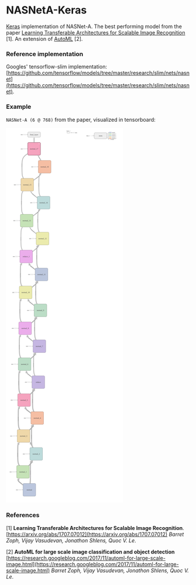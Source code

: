 # NASNetA-Keras

[Keras](https://keras.io/) implementation of NASNet-A. The best performing model from the paper [Learning Transferable Architectures for Scalable Image Recognition](https://arxiv.org/abs/1707.07012) [1].
An extension of [AutoML](https://research.googleblog.com/2017/11/automl-for-large-scale-image.html) [2].

### Reference implementation
Googles' tensorflow-slim implementation: [https://github.com/tensorflow/models/tree/master/research/slim/nets/nasnet](https://github.com/tensorflow/models/tree/master/research/slim/nets/nasnet).


### Example
`NASNet-A (6 @ 768)` from the paper, visualized in tensorboard:

![NASNet-A (6 @ 768)](images/6_768.png)


### References
[1]   __Learning Transferable Architectures for Scalable Image Recognition__.
[https://arxiv.org/abs/1707.07012](https://arxiv.org/abs/1707.07012)
_Barret Zoph, Vijay Vasudevan, Jonathon Shlens, Quoc V. Le_.

[2]  __AutoML for large scale image classification and object detection__
[https://research.googleblog.com/2017/11/automl-for-large-scale-image.html](https://research.googleblog.com/2017/11/automl-for-large-scale-image.html)
_Barret Zoph, Vijay Vasudevan, Jonathon Shlens, Quoc V. Le_.